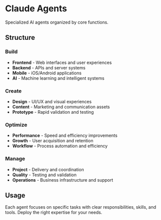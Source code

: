 # Claude Agents

Specialized AI agents organized by core functions.

## Structure

### Build
- **Frontend** - Web interfaces and user experiences
- **Backend** - APIs and server systems  
- **Mobile** - iOS/Android applications
- **AI** - Machine learning and intelligent systems

### Create
- **Design** - UI/UX and visual experiences
- **Content** - Marketing and communication assets
- **Prototype** - Rapid validation and testing

### Optimize
- **Performance** - Speed and efficiency improvements
- **Growth** - User acquisition and retention
- **Workflow** - Process automation and efficiency

### Manage
- **Project** - Delivery and coordination
- **Quality** - Testing and validation
- **Operations** - Business infrastructure and support

## Usage

Each agent focuses on specific tasks with clear responsibilities, skills, and tools. Deploy the right expertise for your needs. 